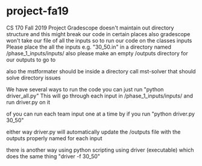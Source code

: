 # project-fa19
CS 170 Fall 2019 Project
Gradescope doesn't maintain out directory structure and this 
might break our code in certain places
also gradescope won't take our file of all the inputs
so to run our code on the classes inputs
Please place the all the inputs e.g. "30_50.in" in a directory named /phase_1_inputs/inputs/
also please make an empty /outputs directory for our outputs to go to

also the mstformater should be inside a directory call mst-solver
that should solve directory issues

We have several ways to run the code
you can just run "python driver_all.py"
This will go through each input in /phase_1_inputs/inputs/
and run driver.py on it 

of you can run each team input one at a time by 
if you run "python driver.py 30_50"

either way driver.py will automatically update the /outputs file with the outputs
properly named for each input

there is another way using python scripting using driver (executable)
which does the same thing
"driver -f 30_50"